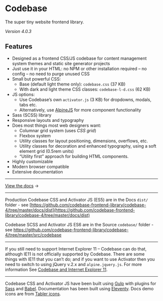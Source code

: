 # Codebase

The super tiny website frontend library.

_Version 4.0.3_

## Features

* Designed as a frontend CSS/JS codebase for content management system themes and static site generator projects
* Just use it in your HTML: no NPM or other installation required – no config – no need to purge unused CSS
* Small but powerful CSS:
  * Base (default light theme only): `codebase.css` (37 KB)
  * With dark and light theme CSS classes: `codebase-l-d.css` (62 KB)
* JS options:
  * Use Codebase’s own `activator.js` (3 KB) for dropdowns, modals, tabs etc.
  * Alternatively, use [AlpineJS](https://github.com/alpinejs/alpine) for more component functionality
* Sass (SCSS) library
* Responsive layouts and typography
* Does most things most web designers want:
  * Columnar grid system (uses _CSS grid_)
  * Flexbox system
  * Utility classes for layout positioning, dimensions, overflows, etc.
  * Utility classes for decoration and enhanced typography, using a soft element grid (0.5rem units)
  * “Utility first” approach for building HTML components.
* Highly customizable
* Modern browser compatible
* Extensive documentation

***

[View the docs](https://codebase-frontend-library.github.io/codebase-4/) &rarr;

***

Production Codebase CSS and Activator JS (ES5) are in the Docs `dist/` folder - see [https://github.com/codebase-frontend-library/codebase-4/tree/master/docs/dist](https://github.com/codebase-frontend-library/codebase-4/tree/master/docs/dist)

Codebase SCSS and Activator JS ES6 are in the Source `codebase/` folder - see https://github.com/codebase-frontend-library/codebase-4/tree/master/src/codebase

***

If you still need to support Internet Explorer 11 – Codebase can do that, although IE11 is not officially supported by Codebase. There are some things with IE11 that you can’t do; and if you want to use Activator then you need to switch to using jQuery v.2.x and `alpine.jquery.js`. For more information See [Codebase and Internet Explorer 11](https://github.com/codebase-frontend-library/codebase-4/blob/master/ie11-support.md).

***

Codebase CSS and Activator JS have been built using [Gulp](https://gulpjs.com/) with plugins for [Sass](https://sass-lang.com/) and [Babel](https://babeljs.io/). Documentation has been built using [Eleventy](https://www.11ty.dev/). Docs demo icons are from [Tabler icons](https://tablericons.com/).